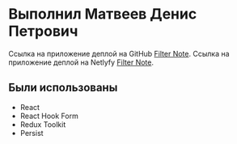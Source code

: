 # Выполнил Матвеев Денис Петрович

Ссылка на приложение деплой  на GitHub [Filter Note](https://matvey84.github.io/filter-by-notes/).
Ссылка на приложение деплой  на Netlyfy [Filter Note](https://starlit-lollipop-134a2a.netlify.app/).
## Были использованы
* React
* React Hook Form
* Redux Toolkit
* Persist
